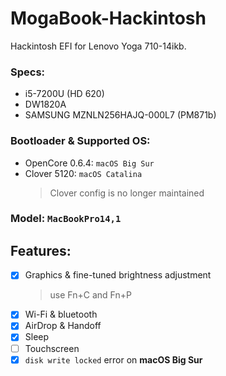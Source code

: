 # MogaBook-Hackintosh
Hackintosh EFI for Lenovo Yoga 710-14ikb. 

### Specs:
* i5-7200U (HD 620)
* DW1820A
* SAMSUNG MZNLN256HAJQ-000L7 (PM871b)


### Bootloader & Supported OS:
- OpenCore 0.6.4: `macOS Big Sur`
- Clover 5120: `macOS Catalina`
    > Clover config is no longer maintained

### Model: `MacBookPro14,1` 
  
## Features:
- [x] Graphics & fine-tuned brightness adjustment
  > use Fn+C and Fn+P
- [x] Wi-Fi & bluetooth
- [x] AirDrop & Handoff
- [x] Sleep
- [ ] Touchscreen
- [x] `disk write locked` error on **macOS Big Sur**
